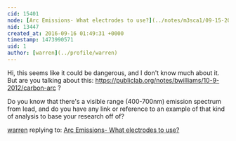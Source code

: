 ```yaml
---
cid: 15401
node: [Arc Emissions- What electrodes to use?](../notes/m3sca1/09-15-2016/arc-emissions-what-electrodes-to-use)
nid: 13447
created_at: 2016-09-16 01:49:31 +0000
timestamp: 1473990571
uid: 1
author: [warren](../profile/warren)
---
```


Hi, this seems like it could be dangerous, and I don't know much about it. But are you talking about this: https://publiclab.org/notes/bwilliams/10-9-2012/carbon-arc ?

Do you know that there's a visible range (400-700nm) emission spectrum from lead, and do you have any link or reference to an example of that kind of analysis to base your research off of?

[warren](../profile/warren) replying to: [Arc Emissions- What electrodes to use?](../notes/m3sca1/09-15-2016/arc-emissions-what-electrodes-to-use)

